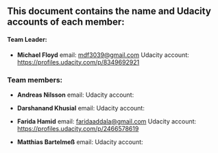 
## This document contains the name and Udacity accounts of each member:

#### Team Leader:
- **Michael Floyd**
        email: mdf3039@gmail.com
        Udacity account: https://profiles.udacity.com/p/8349692921 


### Team members:

- **Andreas Nilsson**
        email: 
        Udacity account:
        
- **Darshanand Khusial**
        email: 
        Udacity account:         

- **Farida Hamid**
        email: faridaaddala@gmail.com
        Udacity account: https://profiles.udacity.com/p/2466578619
        
- **Matthias Bartelmeß**
        email: 
        Udacity account: 
